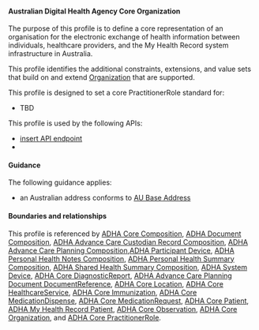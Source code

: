 #### Australian Digital Health Agency Core Organization
The purpose of this profile is to define a core representation of an organisation for the electronic exchange of health information between individuals, healthcare providers, and the My Health Record system infrastructure in Australia.

This profile identifies the additional constraints, extensions, and value sets that build on and extend [Organization](http://hl7.org/fhir/R4/organization.html) that are supported. 

This profile is designed to set a core PractitionerRole standard for:
* TBD

This profile is used by the following APIs:
* [insert API endpoint](StructureDefinition-TBD-1.html)
* 
#### Guidance
The following guidance applies:
* an Australian address conforms to [AU Base Address](http://build.fhir.org/ig/hl7au/au-fhir-base/StructureDefinition-au-ihi.html)


#### Boundaries and relationships
This profile is referenced by 
[ADHA Core Composition](StructureDefinition-dh-composition-core-1.html), 
[ADHA Document Composition](StructureDefinition-dh-composition-document-1.html), 
[ADHA Advance Care Custodian Record Composition](StructureDefinition-dh-composition-document-1.html),
[ADHA Advance Care Planning Composition](StructureDefinition-dh-composition-document-1.html),[ADHA Participant Device](StructureDefinition-dh-device-participant-1.html), 
[ADHA Personal Health Notes Composition](StructureDefinition-dh-composition-phn-1.html),
[ADHA Personal Health Summary Composition](StructureDefinition-dh-composition-phs-1.html),
[ADHA Shared Health Summary Composition](StructureDefinition-dh-composition-shs-1.html),
[ADHA System Device](StructureDefinition-dh-device-system-1.html), 
[ADHA Core DiagnosticReport](StructureDefinition-dh-diagnosticreport-core-1.html), 
[ADHA Advance Care Planning Document DocumentReference](StructureDefinition-dh-documentreference-core-1.html), 
[ADHA Core Location](StructureDefinition-dh-location-core-1.html), 
[ADHA Core HealthcareService](StructureDefinition-dh-healthcareservice-core-1.html), 
[ADHA Core Immunization](StructureDefinition-dh-immunization-core-1.html), 
[ADHA Core MedicationDispense](StructureDefinition-dh-medicationdispense-1.html),
[ADHA Core MedicationRequest](StructureDefinition-dh-medicationrequest-1.html),
[ADHA Core Patient](StructureDefinition-dh-patient-core-1.html), 
[ADHA My Health Record Patient](StructureDefinition-dh-patient-mhr-1.html),
[ADHA Core Observation](StructureDefinition-dh-observation-core-1.html),
[ADHA Core Organization](StructureDefinition-dh-organization-core-1.html), and
[ADHA Core PractitionerRole](StructureDefinition-dh-practitionerrole-core-1.html). 